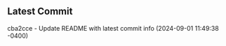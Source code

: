 
## Latest Commit
cba2cce - Update README with latest commit info (2024-09-01 11:49:38 -0400) <Yunxi-Zhou>
